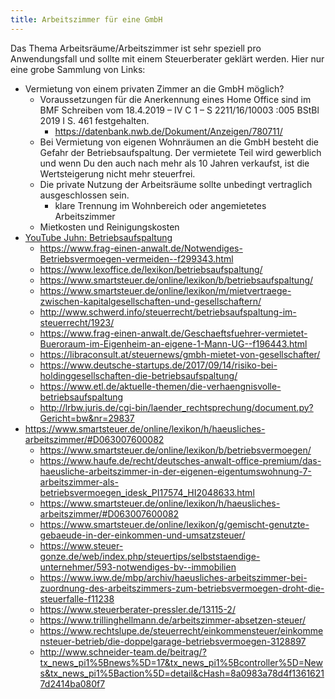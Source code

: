 ```yaml
---
title: Arbeitszimmer für eine GmbH
---
```


Das Thema Arbeitsräume/Arbeitszimmer ist sehr speziell pro Anwendungsfall und sollte mit
einem Steuerberater geklärt werden. Hier nur eine grobe Sammlung von Links:

- Vermietung von einem privaten Zimmer an die GmbH möglich?
   - Voraussetzungen für die Anerkennung eines Home Office sind im BMF Schreiben vom 18.4.2019 – IV C 1 – S 2211/16/10003 :005 BStBl 2019 I S. 461 festgehalten.
      - <https://datenbank.nwb.de/Dokument/Anzeigen/780711/>
   - Bei Vermietung von eigenen Wohnräumen an die GmbH besteht die Gefahr der Betriebsaufspaltung. Der vermietete Teil
     wird gewerblich und wenn Du den auch nach mehr als 10 Jahren verkaufst, ist die Wertsteigerung nicht mehr steuerfrei.
   - Die private Nutzung der Arbeitsräume sollte unbedingt vertraglich ausgeschlossen sein.
      - klare Trennung im Wohnbereich oder angemietetes Arbeitszimmer
   - Mietkosten und Reinigungskosten
- [YouTube Juhn: Betriebsaufspaltung](https://www.youtube.com/watch?v=_2jJRYGj65Y)
   - <https://www.frag-einen-anwalt.de/Notwendiges-Betriebsvermoegen-vermeiden--f299343.html>
   - <https://www.lexoffice.de/lexikon/betriebsaufspaltung/>
   - <https://www.smartsteuer.de/online/lexikon/b/betriebsaufspaltung/>
   - <https://www.smartsteuer.de/online/lexikon/m/mietvertraege-zwischen-kapitalgesellschaften-und-gesellschaftern/>
   - <http://www.schwerd.info/steuerrecht/betriebsaufspaltung-im-steuerrecht/1923/>
   - <https://www.frag-einen-anwalt.de/Geschaeftsfuehrer-vermietet-Bueroraum-im-Eigenheim-an-eigene-1-Mann-UG--f196443.html>
   - <https://libraconsult.at/steuernews/gmbh-mietet-von-gesellschafter/>
   - <https://www.deutsche-startups.de/2017/09/14/risiko-bei-holdinggesellschaften-die-betriebsaufspaltung/>
   - <https://www.etl.de/aktuelle-themen/die-verhaengnisvolle-betriebsaufspaltung>
   - <http://lrbw.juris.de/cgi-bin/laender_rechtsprechung/document.py?Gericht=bw&nr=29837>
- <https://www.smartsteuer.de/online/lexikon/h/haeusliches-arbeitszimmer/#D063007600082>
   - <https://www.smartsteuer.de/online/lexikon/b/betriebsvermoegen/>
   - <https://www.haufe.de/recht/deutsches-anwalt-office-premium/das-haeusliche-arbeitszimmer-in-der-eigenen-eigentumswohnung-7-arbeitszimmer-als-betriebsvermoegen_idesk_PI17574_HI2048633.html>
   - <https://www.smartsteuer.de/online/lexikon/h/haeusliches-arbeitszimmer/#D063007600082>
   - <https://www.smartsteuer.de/online/lexikon/g/gemischt-genutzte-gebaeude-in-der-einkommen-und-umsatzsteuer/>
   - <https://www.steuer-gonze.de/web/index.php/steuertips/selbststaendige-unternehmer/593-notwendiges-bv--immobilien>
   - <https://www.iww.de/mbp/archiv/haeusliches-arbeitszimmer-bei-zuordnung-des-arbeitszimmers-zum-betriebsvermoegen-droht-die-steuerfalle-f11238>
   - <https://www.steuerberater-pressler.de/13115-2/>
   - <https://www.trillinghellmann.de/arbeitszimmer-absetzen-steuer/>
   - <https://www.rechtslupe.de/steuerrecht/einkommensteuer/einkommensteuer-betrieb/die-doppelgarage-betriebsvermoegen-3128897>
   - <http://www.schneider-team.de/beitrag/?tx_news_pi1%5Bnews%5D=17&tx_news_pi1%5Bcontroller%5D=News&tx_news_pi1%5Baction%5D=detail&cHash=8a0983a78d4f13616217d2414ba080f7>


